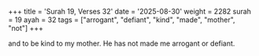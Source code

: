 +++
title = 'Surah 19, Verses 32'
date = '2025-08-30'
weight = 2282
surah = 19
ayah = 32
tags = ["arrogant", "defiant", "kind", "made", "mother", "not"]
+++

and to be kind to my mother. He has not made me arrogant or defiant.